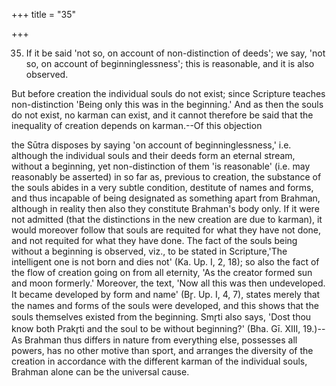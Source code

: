 +++
title = "35"

+++


35. If it be said 'not so, on account of non-distinction of deeds'; we say, 'not so, on account of beginninglessness'; this is reasonable, and it is also observed.

But before creation the individual souls do not exist; since Scripture teaches non-distinction 'Being only this was in the beginning.' And as then the souls do not exist, no karman can exist, and it cannot therefore be said that the inequality of creation depends on karman.--Of this objection

the Sūtra disposes by saying 'on account of beginninglessness,' i.e. although the individual souls and their deeds form an eternal stream, without a beginning, yet non-distinction of them 'is reasonable' (i.e. may reasonably be asserted) in so far as, previous to creation, the substance of the souls abides in a very subtle condition, destitute of names and forms, and thus incapable of being designated as something apart from Brahman, although in reality then also they constitute Brahman's body only. If it were not admitted (that the distinctions in the new creation are due to karman), it would moreover follow that souls are requited for what they have not done, and not requited for what they have done. The fact of the souls being without a beginning is observed, viz., to be stated in Scripture,'The intelligent one is not born and dies not' (Ka. Up. I, 2, 18); so also the fact of the flow of creation going on from all eternity, 'As the creator formed sun and moon formerly.' Moreover, the text, 'Now all this was then undeveloped. It became developed by form and name' (Br̥. Up. I, 4, 7), states merely that the names and forms of the souls were developed, and this shows that the souls themselves existed from the beginning. Smr̥ti also says, 'Dost thou know both Prakr̥ti and the soul to be without beginning?' (Bha. Gī. XIII, 19.)--As Brahman thus differs in nature from everything else, possesses all powers, has no other motive than sport, and arranges the diversity of the creation in accordance with the different karman of the individual souls, Brahman alone can be the universal cause.

